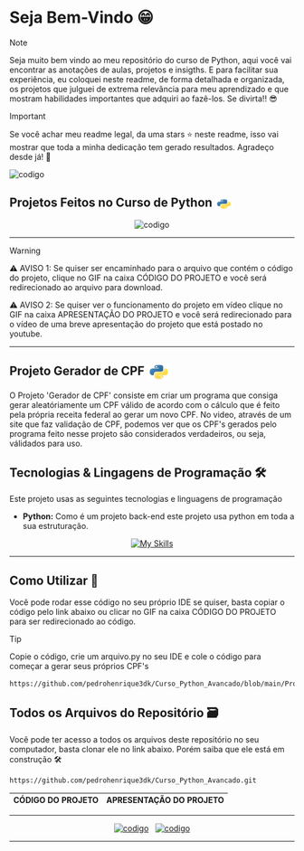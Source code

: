 # Seja Bem-Vindo 😁


> [!NOTE]
> Seja muito bem vindo ao meu repositório do curso de Python, aqui você vai encontrar as anotações de aulas, projetos e insigths. E para facilitar sua experiência, eu coloquei neste readme, 
>  de forma detalhada e organizada, os projetos que julguei de extrema relevância para meu aprendizado e que mostram habilidades importantes que adquiri ao fazê-los. Se divirta!! 😎

>[!IMPORTANT]
> Se você achar meu readme legal, da uma stars ⭐ neste readme, isso vai mostrar que toda a minha dedicação tem gerado resultados. Agradeço desde já! 🤝

<img src="https://github.com/user-attachments/assets/16a79a0e-238e-403f-b7e0-84c770e0d202" alt = "codigo" width="1200" height="200">


## Projetos Feitos no Curso de Python <img align="center" alt="Python" height="20" width="30" src="https://raw.githubusercontent.com/devicons/devicon/master/icons/python/python-original.svg">

<div align='center'>


<img src="https://github.com/user-attachments/assets/c4f12b04-89a5-4289-b482-883fad7925fe" alt = "codigo" width="1200" height="350">

</div>

___

> [!WARNING]
>⚠️ AVISO 1: Se quiser ser encaminhado para o arquivo que contém o código do projeto, clique no GIF na caixa CÓDIGO DO PROJETO e você será redirecionado ao arquivo para download.&nbsp;
> 
>⚠️ AVISO 2: Se quiser ver o funcionamento do projeto em vídeo clique no GIF na caixa APRESENTAÇÃO DO PROJETO e você será redirecionado para o vídeo de uma breve apresentação do projeto que está postado no youtube.

___




 ## Projeto Gerador de CPF  <img align="center" alt="Python" height="30" width="40" src="https://raw.githubusercontent.com/devicons/devicon/master/icons/python/python-original.svg">


O Projeto 'Gerador de CPF' consiste em criar um programa que consiga gerar aleatóriamente um CPF válido de acordo com o cálculo que é feito pela própria receita federal ao gerar um novo CPF. No video, através de um site que faz validação de CPF, podemos ver que os CPF's gerados pelo programa feito nesse projeto são considerados verdadeiros, ou seja, válidados para uso.


## Tecnologias & Lingagens de Programação 🛠️ 

Este projeto usas as seguintes tecnologias e linguagens de programação
* <strong>Python:</strong> Como é um projeto back-end este projeto usa python em toda a sua estruturação. 

<div align="center">
 
[![My Skills](https://skillicons.dev/icons?i=py)](https://skillicons.dev)

</div>

---

## Como Utilizar 🚀
Você pode rodar esse código no seu próprio IDE se quiser, basta copiar o código pelo link abaixo ou clicar no GIF na caixa CÓDIGO DO PROJETO para ser redirecionado ao código. 
>[!TIP]
>Copie o código, crie um arquivo.py no seu IDE e cole o código para começar a gerar seus próprios CPF's


```bash
https://github.com/pedrohenrique3dk/Curso_Python_Avancado/blob/main/Projetos/Gerador_CPF.py
```
## Todos os Arquivos do Repositório 🗃️
Você pode ter acesso a todos os arquivos deste repositório no seu computador, basta clonar ele no link abaixo. Porém saiba que ele está em construção 🛠️

```bash
https://github.com/pedrohenrique3dk/Curso_Python_Avancado.git
```

</div>



<div align='center'>

|  CÓDIGO DO PROJETO |APRESENTAÇÃO DO PROJETO |
|---------------------------------------------|--------------------------------------------------|

---

<a href="https://github.com/pedrohenrique3dk/Curso_Python_Avancado/blob/main/Projetos/Gerador_CPF.py"><img src="https://github.com/user-attachments/assets/e136678d-fcfb-45e4-8abc-5e0065a9927b" alt = "codigo" width="400" height="250" max-width = 100%></a>&nbsp;&nbsp;  <a href="https://youtu.be/o24l8UWm4xo"><img src="https://github.com/user-attachments/assets/ee29bc82-37b9-4090-951a-c5153521876a" alt = "codigo" width="400" height="250" max-width=100%></a>

---


</div>





